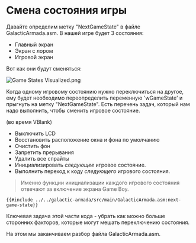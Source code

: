 # Смена состояния игры

Давайте определим метку "NextGameState" в файле GalacticArmada.asm. В нашей игре будет 3 состояния:

- Главный экран
- Экран с лором
- Игровой экран

Вот как они будут сменяться:

![Game States Visualized.png](../assets/part3/img/Game_States_Visualized.png)

Когда одному игровому состоянию нужно переключиться на другое, ему будет необходимо переопределить переменную 'wGameState' и прыгнуть на метку "NextGameState". Есть перечень задач, который нам надо выполнить, чтобы сменить игровое состояние.

(во время VBlank)

- Выключить LCD
- Восстановить расположение окна и фона по умолчанию
- Очистить фон
- Запретить прерывания
- Удалить все спрайты
- Инициализировать *следующее* игровое состояние.
- Выполнить переход к коду *следующего* игрового состояния.

> Именно функции инициализации каждого игрового состояния отвечают за включение экрана Game Boy.

```rgbasm,linenos,start={{#line_no_of "" ../../galactic-armada/src/main/GalacticArmada.asm:next-game-state}}
{{#include ../../galactic-armada/src/main/GalacticArmada.asm:next-game-state}}
```

Ключевая задача этой части кода - убрать как можно больше сторонних факторов, которые могут мешать переключению состояния.

На этом мы заканчиваем разбор файла GalacticArmada.asm.
